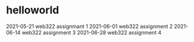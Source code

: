 # helloworld
2021-05-21 web322 assignmant 1
2021-06-01 web322 assignment 2
2021-06-14 web322 assignment 3
2021-06-28 web322 assignment 4
